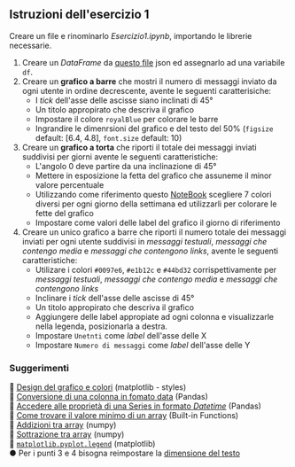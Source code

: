 ## Istruzioni dell'esercizio 1
Creare un file e rinominarlo *Esercizio1.ipynb*, importando le librerie necessarie.
1. Creare un *DataFrame* da [questo file](https://raw.githubusercontent.com/CappuCitti/Python-appunti-ed-esercizi/main/MatPlotLib/Data/sample_chat_data.json) json ed assegnarlo ad una variabile `df`.
2. Creare un **grafico a barre** che mostri il numero di messaggi inviato da ogni utente in ordine decrescente, avente le seguenti caratterisiche:
    - I *tick* dell'asse delle ascisse siano inclinati di 45°
    - Un titolo appropirato che descriva il grafico
    - Impostare il colore `royalBlue` per colorare le barre
    - Ingrandire le dimenrsioni del grafico e del testo del 50% (`figsize` default: [6.4, 4.8], `font.size` default: 10)
3. Creare un **grafico a torta** che riporti il totale dei messaggi inviati suddivisi per giorni avente le seguenti caratteristiche:
    - L'angolo 0 deve partire da una inclinazione di 45°
    - Mettere in esposizione la fetta del grafico che assuneme il minor valore percentuale
    - Utilizzando come riferimento questo [NoteBook](https://github.com/CappuCitti/Python-appunti-ed-esercizi/blob/main/MatPlotLib/Notebook%20extra%20-%20Stile%20del%20grafico.ipynb) scegliere 7 colori diversi per ogni giorno della settimana ed utilizzarli per colorare le fette del grafico
    - Impostare come valori delle label del grafico il giorno di riferimento
4. Creare un unico grafico a barre che riporti il numero totale dei messaggi inviati per ogni utente suddivisi in *messaggi testuali*, *messaggi che contengo media* e *messaggi che contengono links*, avente le seguenti caratteristiche:
    - Utilizare i colori `#0097e6`, `#e1b12c` e `#44bd32` corrispettivamente per *messaggi testuali*, *messaggi che contengo media* e *messaggi che contengono links*
    - Inclinare i *tick* dell'asse delle ascisse di 45°
    - Un titolo appropirato che descriva il grafico
    - Aggiungere delle label appropiate ad ogni colonna e visualizzarle nella legenda, posizionarla a destra.
    - Impostare `Unetnti` come *label* dell'asse delle X
    - Impostare `Numero di messaggi` come *label* dell'asse delle Y

### Suggerimenti
🔗 [Design del grafico e colori](https://github.com/CappuCitti/Python-appunti-ed-esercizi/blob/main/MatPlotLib/Notebook%20extra%20-%20Stile%20del%20grafico.ipynb) (matplotlib - styles)<br>
🔗 [Conversione di una colonna in fomato data](https://pandas.pydata.org/docs/reference/api/pandas.to_datetime.html) (Pandas)<br>
🔗 [Accedere alle proprietà di una Series in formato *Datetime*](https://pandas.pydata.org/docs/reference/api/pandas.Series.dt.html) (Pandas)<br>
🔗 [Come trovare il valore minimo di un array](https://docs.python.org/3/library/functions.html#min) (Built-in Functions)<br>
🔗 [Addizioni tra array](https://numpy.org/doc/stable/reference/generated/numpy.add.html) (numpy)<br>
🔗 [Sottrazione tra array](https://numpy.org/doc/stable/reference/generated/numpy.subtract.html) (numpy)<br>
🔗 [`matplotlib.pyplot.legend`](https://matplotlib.org/stable/api/_as_gen/matplotlib.pyplot.legend.html) (matplotlib)<br>
● Per i punti 3 e 4 bisogna reimpostare la [dimensione del testo](https://stackoverflow.com/a/6441839)
